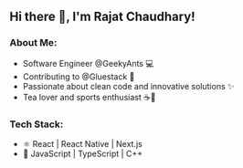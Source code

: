 ## Hi there 👋, I'm Rajat Chaudhary!

### About Me:

- Software Engineer @GeekyAnts 💻
- Contributing to @Gluestack 🔧
- Passionate about clean code and innovative solutions ✨
- Tea lover and sports enthusiast ☕️🏅

### Tech Stack:

- ⚛️ React | React Native | Next.js
- 🚀 JavaScript | TypeScript | C++

<!--
[![Rajat's GitHub stats](https://github-readme-stats.vercel.app/api?username=rajat693&theme=dark&show_icons=true)](https://github.com/rajat693/github-readme-stats)
-->

<!--
**rajat693/rajat693** is a ✨ _special_ ✨ repository because its `README.md` (this file) appears on your GitHub profile.

Here are some ideas to get you started:

- 🔭 I’m currently working on ...
- 🌱 I’m currently learning ...
- 👯 I’m looking to collaborate on ...
- 🤔 I’m looking for help with ...
- 💬 Ask me about ...
- 📫 How to reach me: ...
- 😄 Pronouns: ...
- ⚡ Fun fact: ...
-->
